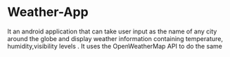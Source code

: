 # Weather-App
It an android application that can take user input as the name of any city around the globe and display weather information containing temperature, humidity,visibility levels . It uses the OpenWeatherMap API to do the same

